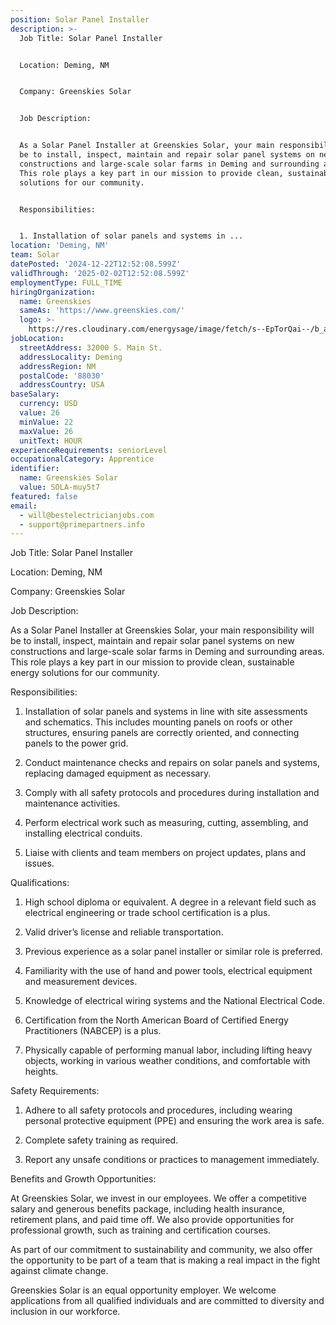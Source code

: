 ```yaml
---
position: Solar Panel Installer
description: >-
  Job Title: Solar Panel Installer


  Location: Deming, NM


  Company: Greenskies Solar


  Job Description:


  As a Solar Panel Installer at Greenskies Solar, your main responsibility will
  be to install, inspect, maintain and repair solar panel systems on new
  constructions and large-scale solar farms in Deming and surrounding areas.
  This role plays a key part in our mission to provide clean, sustainable energy
  solutions for our community.


  Responsibilities:


  1. Installation of solar panels and systems in ...
location: 'Deming, NM'
team: Solar
datePosted: '2024-12-22T12:52:08.599Z'
validThrough: '2025-02-02T12:52:08.599Z'
employmentType: FULL_TIME
hiringOrganization:
  name: Greenskies
  sameAs: 'https://www.greenskies.com/'
  logo: >-
    https://res.cloudinary.com/energysage/image/fetch/s--EpTorQai--/b_auto,c_pad,f_auto,h_200,q_auto,w_200/https://es-media-prod.s3.amazonaws.com/media/supplier/logo/source/Greenskies_Clean_Focus_Company.jpg
jobLocation:
  streetAddress: 32000 S. Main St.
  addressLocality: Deming
  addressRegion: NM
  postalCode: '88030'
  addressCountry: USA
baseSalary:
  currency: USD
  value: 26
  minValue: 22
  maxValue: 26
  unitText: HOUR
experienceRequirements: seniorLevel
occupationalCategory: Apprentice
identifier:
  name: Greenskies Solar
  value: SOLA-muy5t7
featured: false
email:
  - will@bestelectricianjobs.com
  - support@primepartners.info
---
```




Job Title: Solar Panel Installer

Location: Deming, NM

Company: Greenskies Solar

Job Description:

As a Solar Panel Installer at Greenskies Solar, your main responsibility will be to install, inspect, maintain and repair solar panel systems on new constructions and large-scale solar farms in Deming and surrounding areas. This role plays a key part in our mission to provide clean, sustainable energy solutions for our community.

Responsibilities:

1. Installation of solar panels and systems in line with site assessments and schematics. This includes mounting panels on roofs or other structures, ensuring panels are correctly oriented, and connecting panels to the power grid.

2. Conduct maintenance checks and repairs on solar panels and systems, replacing damaged equipment as necessary.

3. Comply with all safety protocols and procedures during installation and maintenance activities.

4. Perform electrical work such as measuring, cutting, assembling, and installing electrical conduits.

5. Liaise with clients and team members on project updates, plans and issues.

Qualifications:

1. High school diploma or equivalent. A degree in a relevant field such as electrical engineering or trade school certification is a plus.

2. Valid driver’s license and reliable transportation.

3. Previous experience as a solar panel installer or similar role is preferred. 

4. Familiarity with the use of hand and power tools, electrical equipment and measurement devices.

5. Knowledge of electrical wiring systems and the National Electrical Code.

6. Certification from the North American Board of Certified Energy Practitioners (NABCEP) is a plus.

7. Physically capable of performing manual labor, including lifting heavy objects, working in various weather conditions, and comfortable with heights.

Safety Requirements:

1. Adhere to all safety protocols and procedures, including wearing personal protective equipment (PPE) and ensuring the work area is safe.

2. Complete safety training as required.

3. Report any unsafe conditions or practices to management immediately.

Benefits and Growth Opportunities:

At Greenskies Solar, we invest in our employees. We offer a competitive salary and generous benefits package, including health insurance, retirement plans, and paid time off. We also provide opportunities for professional growth, such as training and certification courses. 

As part of our commitment to sustainability and community, we also offer the opportunity to be part of a team that is making a real impact in the fight against climate change.

Greenskies Solar is an equal opportunity employer. We welcome applications from all qualified individuals and are committed to diversity and inclusion in our workforce.
